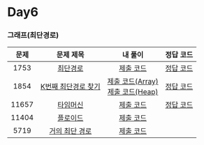 # Day6

### 그래프(최단경로)

| 문제 | 문제 제목 | 내 풀이 | 정답 코드 |
| :--: | :--: | :--: | :--: |
| 1753 | [최단경로](https://www.acmicpc.net/problem/1753) | [제출 코드](./1753.java) | [정답 코드](./sol/1753_sol.java) |
| 1854 | [K번째 최단경로 찾기](https://www.acmicpc.net/problem/1854) | [제출 코드(Array)](./1854.java) <br> [제출 코드(Heap)](./1854-2.java)| [정답 코드](./sol/1854_sol.java) |
| 11657 | [타임머신](https://www.acmicpc.net/problem/11657) | [제출 코드](./11657.java) | [정답 코드](./sol/11657_sol.java) |
| 11404 | [플로이드](https://www.acmicpc.net/problem/11404) | [제출 코드](./11404.java) | |
| 5719 | [거의 최단 경로](https://www.acmicpc.net/problem/5719) | [제출 코드](./5719.java) | |
